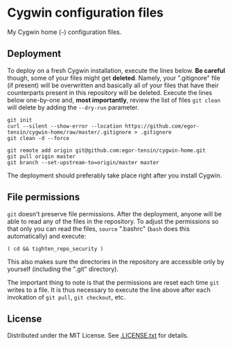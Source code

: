 Cygwin configuration files
==========================

My Cygwin home (`~`) configuration files.

Deployment
----------

To deploy on a fresh Cygwin installation, execute the lines below.
**Be careful** though, some of your files might get **deleted**.
Namely, your ".gitignore" file (if present) will be overwritten and basically
all of your files that have their counterparts present in this repository will
be deleted.
Execute the lines below one-by-one and, **most importantly**, review the list
of files `git clean` will delete by adding the `--dry-run` parameter.

    git init
    curl --silent --show-error --location https://github.com/egor-tensin/cygwin-home/raw/master/.gitignore > .gitignore
    git clean -d --force

    git remote add origin git@github.com:egor-tensin/cygwin-home.git
    git pull origin master
    git branch --set-upstream-to=origin/master master

The deployment should preferably take place right after you install Cygwin.

File permissions
----------------

`git` doesn't preserve file permissions.
After the deployment, anyone will be able to read any of the files in the
repository.
To adjust the permissions so that only you can read the files, `source`
".bashrc" (`bash` does this automatically) and execute:

    ( cd && tighten_repo_security )

This also makes sure the directories in the repository are accessible only by
yourself (including the ".git" directory).

The important thing to note is that the permissions are reset each time `git`
writes to a file.
It is thus necessary to execute the line above after each invokation of `git
pull`, `git checkout`, etc.

License
-------

Distributed under the MIT License.
See [.LICENSE.txt] for details.

[.LICENSE.txt]: .LICENSE.txt
